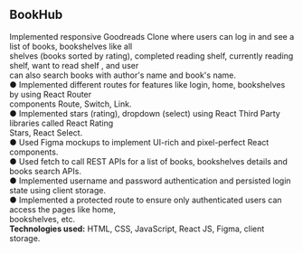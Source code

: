 ## BookHub ##
Implemented responsive Goodreads Clone where users can log in and see a list of books, bookshelves like all\
shelves (books sorted by rating), completed reading shelf, currently reading shelf, want to read shelf , and user\
can also search books with author's name and book's name.\
● Implemented different routes for features like login, home, bookshelves by using React Router\
components Route, Switch, Link.\
● Implemented stars (rating), dropdown (select) using React Third Party libraries called React Rating\
Stars, React Select.\
● Used Figma mockups to implement UI-rich and pixel-perfect React components.\
● Used fetch to call REST APIs for a list of books, bookshelves details and books search APIs.\
● Implemented username and password authentication and persisted login state using client storage.\
● Implemented a protected route to ensure only authenticated users can access the pages like home,\
bookshelves, etc.\
**Technologies used:** HTML, CSS, JavaScript, React JS, Figma, client storage.
